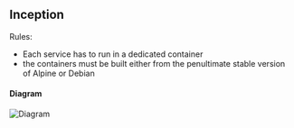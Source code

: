 ## Inception

Rules:

- Each service has to run in a dedicated container
- the containers must be built either from the penultimate stable
version of Alpine or Debian



#### Diagram

![Diagram](./srcs/requirements/images/diagram-project.png)